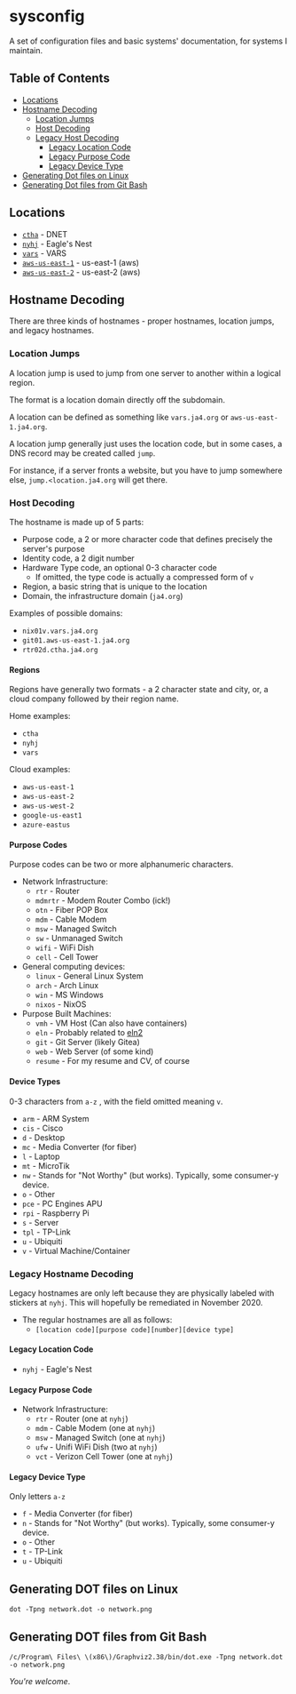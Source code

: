 # sysconfig

A set of configuration files and basic systems' documentation, for systems I maintain.

## Table of Contents

* [Locations](README.md#locations)
* [Hostname Decoding](README.md#hostname-decoding)
    * [Location Jumps](README.md#location-jumps)
    * [Host Decoding](README.md#host-decoding)
    * [Legacy Host Decoding](README.md#legacy-hostname-decoding)
        * [Legacy Location Code](README.md#legacy-location-code)
        * [Legacy Purpose Code](README.md#legacy-purpose-code)
        * [Legacy Device Type](README.md#legacy-device-type)
* [Generating Dot files on Linux](README.md#generating-dot-files-on-linux)
* [Generating Dot files from Git Bash](README.md#generating-dot-files-from-git-bash)

## Locations

* [`ctha`](ctha/README.md) - DNET
* [`nyhj`](nyhj/README.md) - Eagle's Nest
* [`vars`](vars/README.md) - VARS
* [`aws-us-east-1`](aws-us-east-1/README.md) - us-east-1 (aws)
* [`aws-us-east-2`](aws-us-east-2/README.md) - us-east-2 (aws)

## Hostname Decoding

There are three kinds of hostnames - proper hostnames, location jumps, and legacy hostnames.

### Location Jumps

A location jump is used to jump from one server to another within a logical region.

The format is a location domain directly off the subdomain.

A location can be defined as something like `vars.ja4.org` or `aws-us-east-1.ja4.org`.

A location jump generally just uses the location code, but in some cases, a DNS record may be created called `jump`.

For instance, if a server fronts a website, but you have to jump somewhere else, `jump.<location.ja4.org` will get there.

### Host Decoding

The hostname is made up of 5 parts:

* Purpose code, a 2 or more character code that defines precisely the server's purpose
* Identity code, a 2 digit number
* Hardware Type code, an optional 0-3 character code
    * If omitted, the type code is actually a compressed form of `v`
* Region, a basic string that is unique to the location
* Domain, the infrastructure domain (`ja4.org`)

Examples of possible domains:

* `nix01v.vars.ja4.org`
* `git01.aws-us-east-1.ja4.org`
* `rtr02d.ctha.ja4.org`

#### Regions

Regions have generally two formats - a 2 character state and city, or, a cloud company followed by their region name.

Home examples:

* `ctha`
* `nyhj`
* `vars`

Cloud examples:

* `aws-us-east-1`
* `aws-us-east-2`
* `aws-us-west-2`
* `google-us-east1`
* `azure-eastus`

#### Purpose Codes

Purpose codes can be two or more alphanumeric characters.

* Network Infrastructure:
    * `rtr` - Router
    * `mdmrtr` - Modem Router Combo (ick!)
    * `otn` - Fiber POP Box
    * `mdm` - Cable Modem
    * `msw` - Managed Switch
    * `sw` - Unmanaged Switch
    * `wifi` - WiFi Dish
    * `cell` - Cell Tower
* General computing devices:
    * `linux` - General Linux System
    * `arch` - Arch Linux
    * `win` - MS Windows
    * `nixos` - NixOS
* Purpose Built Machines:
    * `vmh` - VM Host (Can also have containers)
    * `eln` - Probably related to [eln2](https://eln2.org)
    * `git` - Git Server (likely Gitea)
    * `web` - Web Server (of some kind)
    * `resume` - For my resume and CV, of course
    
#### Device Types

0-3 characters from `a-z` , with the field omitted meaning `v`.

* `arm` - ARM System
* `cis` - Cisco
* `d` - Desktop
* `mc` - Media Converter (for fiber)
* `l` - Laptop
* `mt` - MicroTik
* `nw` - Stands for "Not Worthy" (but works). Typically, some consumer-y device.
* `o` - Other
* `pce` - PC Engines APU
* `rpi` - Raspberry Pi
* `s` - Server
* `tpl` - TP-Link
* `u` - Ubiquiti
* `v` - Virtual Machine/Container

### Legacy Hostname Decoding

Legacy hostnames are only left because they are physically labeled with stickers at `nyhj`. This will hopefully be remediated in November 2020.

* The regular hostnames are all as follows:
    * `[location code][purpose code][number][device type]`

#### Legacy Location Code

* `nyhj` - Eagle's Nest

#### Legacy Purpose Code

* Network Infrastructure:
    * `rtr` - Router (one at `nyhj`)
    * `mdm` - Cable Modem (one at `nyhj`)
    * `msw` - Managed Switch (one at `nyhj`)
    * `ufw` - Unifi WiFi Dish (two at `nyhj`)
    * `vct` - Verizon Cell Tower (one at `nyhj`)

#### Legacy Device Type

Only letters `a-z`

* `f` - Media Converter (for fiber)
* `n` - Stands for "Not Worthy" (but works). Typically, some consumer-y device.
* `o` - Other
* `t` - TP-Link
* `u` - Ubiquiti

## Generating DOT files on Linux

```shell script
dot -Tpng network.dot -o network.png
```

## Generating DOT files from Git Bash

```shell script
/c/Program\ Files\ \(x86\)/Graphviz2.38/bin/dot.exe -Tpng network.dot -o network.png
```

*You're welcome*.

